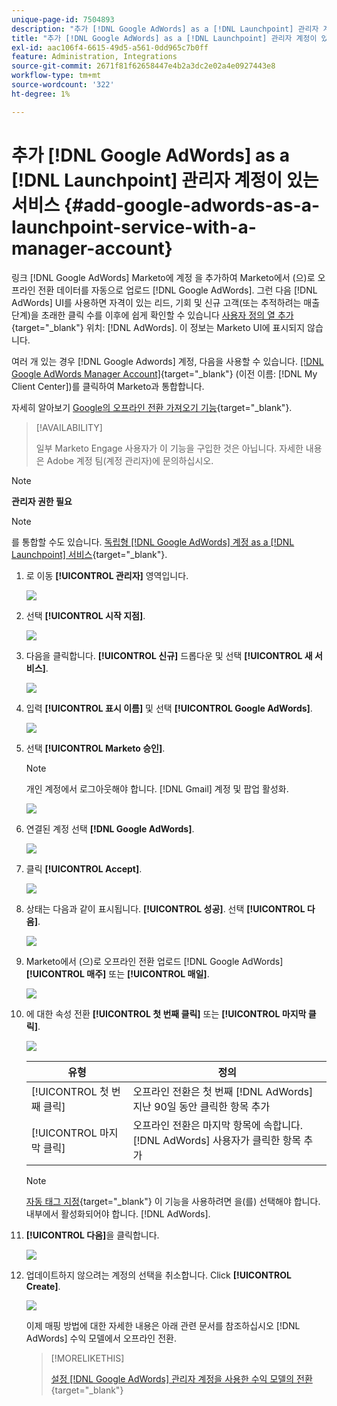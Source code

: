 ```yaml
---
unique-page-id: 7504893
description: "추가 [!DNL Google AdWords] as a [!DNL Launchpoint] 관리자 계정이 있는 서비스 - Marketo 문서 - 제품 설명서"
title: "추가 [!DNL Google AdWords] as a [!DNL Launchpoint] 관리자 계정이 있는 서비스"
exl-id: aac106f4-6615-49d5-a561-0dd965c7b0ff
feature: Administration, Integrations
source-git-commit: 2671f81f62658447e4b2a3dc2e02a4e0927443e8
workflow-type: tm+mt
source-wordcount: '322'
ht-degree: 1%

---
```


# 추가 [!DNL Google AdWords] as a [!DNL Launchpoint] 관리자 계정이 있는 서비스 {#add-google-adwords-as-a-launchpoint-service-with-a-manager-account}

링크 [!DNL Google AdWords] Marketo에 계정 을 추가하여 Marketo에서 (으)로 오프라인 전환 데이터를 자동으로 업로드 [!DNL Google AdWords]. 그런 다음 [!DNL AdWords] UI를 사용하면 자격이 있는 리드, 기회 및 신규 고객(또는 추적하려는 매출 단계)을 초래한 클릭 수를 이후에 쉽게 확인할 수 있습니다  [사용자 정의 열 추가](https://support.google.com/adwords/answer/3073556){target="_blank"} 위치: [!DNL AdWords]. 이 정보는 Marketo UI에 표시되지 않습니다.

여러 개 있는 경우 [!DNL Google Adwords] 계정, 다음을 사용할 수 있습니다. [[!DNL Google AdWords Manager Account]](https://www.google.com/adwords/manager-accounts/){target="_blank"} (이전 이름: [!DNL My Client Center])를 클릭하여 Marketo과 통합합니다.

자세히 알아보기 [Google의 오프라인 전환 가져오기 기능](https://support.google.com/adwords/answer/2998031?hl=en){target="_blank"}.

>[!AVAILABILITY]
>
>일부 Marketo Engage 사용자가 이 기능을 구입한 것은 아닙니다. 자세한 내용은 Adobe 계정 팀(계정 관리자)에 문의하십시오.

>[!NOTE]
>
>**관리자 권한 필요**

>[!NOTE]
>
>를 통합할 수도 있습니다. [독립형 [!DNL Google AdWords] 계정 as a [!DNL Launchpoint] 서비스](/help/marketo/product-docs/administration/additional-integrations/add-google-adwords-as-a-launchpoint-service.md){target="_blank"}.

1. 로 이동 **[!UICONTROL 관리자]** 영역입니다.

   ![](assets/add-google-adwords-as-a-launchpoint-service-with-a-manager-1.png)

1. 선택 **[!UICONTROL 시작 지점]**.

   ![](assets/add-google-adwords-as-a-launchpoint-service-with-a-manager-2.png)

1. 다음을 클릭합니다. **[!UICONTROL 신규]** 드롭다운 및 선택 **[!UICONTROL 새 서비스]**.

   ![](assets/add-google-adwords-as-a-launchpoint-service-with-a-manager-3.png)

1. 입력 **[!UICONTROL 표시 이름]** 및 선택 **[!UICONTROL Google AdWords]**.

   ![](assets/add-google-adwords-as-a-launchpoint-service-with-a-manager-4.png)

1. 선택 **[!UICONTROL Marketo 승인]**.

   >[!NOTE]
   >
   >개인 계정에서 로그아웃해야 합니다. [!DNL Gmail] 계정 및 팝업 활성화.

   ![](assets/add-google-adwords-as-a-launchpoint-service-with-a-manager-5.png)

1. 연결된 계정 선택 **[!DNL Google AdWords]**.

   ![](assets/add-google-adwords-as-a-launchpoint-service-with-a-manager-6.png)

1. 클릭 **[!UICONTROL Accept]**.

   ![](assets/add-google-adwords-as-a-launchpoint-service-with-a-manager-7.png)

1. 상태는 다음과 같이 표시됩니다. **[!UICONTROL 성공]**. 선택 **[!UICONTROL 다음]**.

   ![](assets/add-google-adwords-as-a-launchpoint-service-with-a-manager-8.png)

1. Marketo에서 (으)로 오프라인 전환 업로드 [!DNL Google AdWords] **[!UICONTROL 매주]** 또는 **[!UICONTROL 매일]**.

   ![](assets/add-google-adwords-as-a-launchpoint-service-with-a-manager-9.png)

1. 에 대한 속성 전환 **[!UICONTROL 첫 번째 클릭]** 또는 **[!UICONTROL 마지막 클릭]**.

   ![](assets/add-google-adwords-as-a-launchpoint-service-with-a-manager-10.png)

   | 유형 | 정의 |
   |---|---|
   | [!UICONTROL 첫 번째 클릭] | 오프라인 전환은 첫 번째 [!DNL AdWords] 지난 90일 동안 클릭한 항목 추가 |
   | [!UICONTROL 마지막 클릭] | 오프라인 전환은 마지막 항목에 속합니다. [!DNL AdWords] 사용자가 클릭한 항목 추가 |

   >[!NOTE]
   >
   >[자동 태그 지정](https://support.google.com/adwords/answer/1752125?hl=en){target="_blank"} 이 기능을 사용하려면 을(를) 선택해야 합니다. 내부에서 활성화되어야 합니다. [!DNL AdWords].

1. **[!UICONTROL 다음]**&#x200B;을 클릭합니다.

   ![](assets/add-google-adwords-as-a-launchpoint-service-with-a-manager-11.png)

1. 업데이트하지 않으려는 계정의 선택을 취소합니다. Click **[!UICONTROL Create]**.

   ![](assets/add-google-adwords-as-a-launchpoint-service-with-a-manager-12.png)

   이제 매핑 방법에 대한 자세한 내용은 아래 관련 문서를 참조하십시오 [!DNL AdWords] 수익 모델에서 오프라인 전환.

   >[!MORELIKETHIS]
   >
   >[설정 [!DNL Google AdWords] 관리자 계정을 사용한 수익 모델의 전환](/help/marketo/product-docs/reporting/revenue-cycle-analytics/revenue-cycle-models/set-google-adwords-conversions-in-the-revenue-model-with-a-manager-account.md){target="_blank"}
